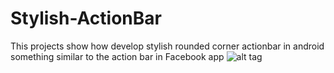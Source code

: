 Stylish-ActionBar
=================

This projects show how develop stylish rounded corner actionbar in android something similar to the action bar in Facebook app 
![alt tag](http://i920.photobucket.com/albums/ad48/s_chrish/style_zpsa31fc381.png)
